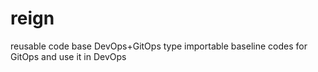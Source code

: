 # reign
reusable code base
DevOps+GitOps
type importable baseline codes for GitOps and use it in DevOps